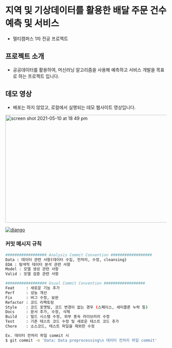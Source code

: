# 지역 및 기상데이터를 활용한 배달 주문 건수 예측 및 서비스

* 멀티캠퍼스 1차 전공 프로젝트



## 프로젝트 소개

* 공공데이터를 활용하여, 머신러닝 알고리즘을 사용해 예측하고 서비스 개발을 목표로 하는 프로젝트 입니다.



## 데모 영상

* 배포는 하지 않았고, 로컬에서 실행되는 데모 웹사이트 영상입니다.

<img width="600" height="335" alt="screen shot 2021-05-10 at 18 49 pm " src="https://user-images.githubusercontent.com/51108153/117640625-25be5580-b1c0-11eb-9741-8ce59603a58c.gif">

[![django](https://img.shields.io/badge/django-3.1.7-green)](https://img.shields.io/badge/django-3.1.7-green)



### 커밋 메시지 규칙

```bash
################## Analysis Commit Convention ##################
Data : 데이터 관련 사항(데이터 수집, 전처리, 수정, cleansing)
EDA : 탐색적 데이터 분석 관련 사항
Model : 모델 생성 관련 사항
Valid : 모델 검증 관련 사항

################## Usual Commit Convention ##################
Feat     : 새로운 기능 추가
Perf     : 성능 개선
Fix      : 버그 수정, 보완
Refactor : 코드 리팩토링
Style    : 코드 포맷팅, 코드 변경이 없는 경우 (스페이스, 세미콜론 누락 등)
Docs     : 문서 추가, 수정, 삭제
Build    : 빌드 시스템 수정, 외부 종속 라이브러리 수정
Test     : 기존 테스트 코드 수정 및 새로운 테스트 코드 추가
Chore    : 소스코드, 테스트 파일을 제외한 수정

Ex. 데이터 전처리 파일 commit 시
$ git commit -m 'Data: Data preprocessing\n 데이터 전처리 파일 commit'
```

